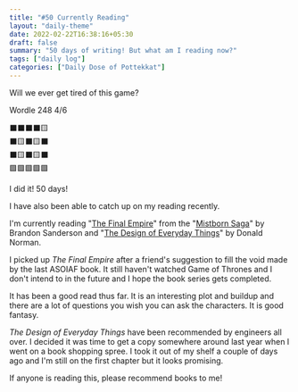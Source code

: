 ```yaml
---
title: "#50 Currently Reading"
layout: "daily-theme"
date: 2022-02-22T16:38:16+05:30
draft: false
summary: "50 days of writing! But what am I reading now?"
tags: ["daily log"]
categories: ["Daily Dose of Pottekkat"]
---
```


Will we ever get tired of this game?

Wordle 248 4/6

⬛⬛⬛⬛🟨\
⬛🟨⬛🟨⬛\
⬛🟨⬛🟨⬛\
🟩🟩🟩🟩🟩

I did it! 50 days!

I have also been able to catch up on my reading recently.

I'm currently reading "[The Final Empire](https://www.goodreads.com/book/show/68428.The_Final_Empire)" from the "[Mistborn Saga](https://www.goodreads.com/series/40910-the-mistborn-saga)" by Brandon Sanderson and "[The Design of Everyday Things](https://www.goodreads.com/book/show/840.The_Design_of_Everyday_Things?ac=1&from_search=true&qid=HkAXKww4qL&rank=1)" by Donald Norman.

I picked up _The Final Empire_ after a friend's suggestion to fill the void made by the last ASOIAF book. It still haven't watched Game of Thrones and I don't intend to in the future and I hope the book series gets completed.

It has been a good read thus far. It is an interesting plot and buildup and there are a lot of questions you wish you can ask the characters. It is good fantasy.

_The Design of Everyday Things_ have been recommended by engineers all over. I decided it was time to get a copy somewhere around last year when I went on a book shopping spree. I took it out of my shelf a couple of days ago and I'm still on the first chapter but it looks promising.

If anyone is reading this, please recommend books to me!
